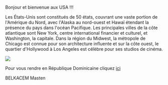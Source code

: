 Bonjour et bienvenue aux USA !!!

Les États-Unis sont constitués de 50 états, couvrant une vaste portion de l'Amérique du Nord, avec l'Alaska au nord-ouest et Hawaï étendant la présence du pays dans l'océan Pacifique.
Les principales villes de la côte atlantique sont New York, centre international financier et culturel, et Washington, la capitale.
Dans la région du Midwest, la métropole de Chicago est connue pour son architecture influente et sur la côte ouest, le quartier d'Hollywood à Los Angeles est célèbre pour ses studios de cinéma.

<img src="https://static5.depositphotos.com/1030296/395/i/600/depositphotos_3958211-stock-photo-new-york-cityscape-tourism-concept.jpg"/>

Pour vous rendre en République Dominicaine cliquez <a href="/republique_dominicaine.md">ici</a>

BELKACEM Masten
